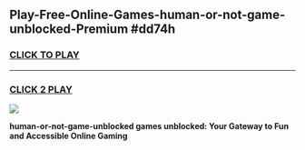 
## Play-Free-Online-Games-human-or-not-game-unblocked-Premium #dd74h
<h3>
<a href="https://premium.freeplayer.one?title=human-or-not-game-unblocked&ref=8M">CLICK TO PLAY</a></h3>
<hr>

<h3>
<a href="https://premium.freeplayer.one?title=human-or-not-game-unblocked&ref=8M">CLICK 2 PLAY</a>
  
</h3>

<a href="https://premium.freeplayer.one?title=human-or-not-game-unblocked&ref=8M"><img src="https://clearcache.store/games.png"></a>


**human-or-not-game-unblocked games unblocked: Your Gateway to Fun and Accessible Online Gaming**
